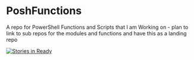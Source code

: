 # PoshFunctions
A repo for PowerShell Functions and Scripts that I am Working on - plan to link to sub repos for the modules and functions and have this as a landing repo

[![Stories in Ready](https://badge.waffle.io/kilasuit/PoshFunctions.png?label=ready&title=Ready)](http://waffle.io/kilasuit/PoshFunctions)
